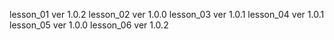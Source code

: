 lesson_01 ver 1.0.2
lesson_02 ver 1.0.0
lesson_03 ver 1.0.1
lesson_04 ver 1.0.1
lesson_05 ver 1.0.0
lesson_06 ver 1.0.2
